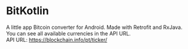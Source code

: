 # BitKotlin

A little app Bitcoin converter for Android. Made with Retrofit and RxJava.  
You can see all available currencies in the API URL.  
API URL: https://blockchain.info/pt/ticker/  
